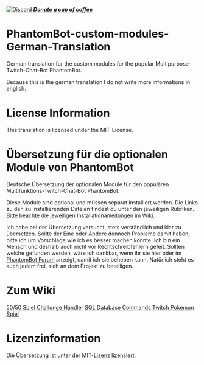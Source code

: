 [![Discord](https://discordapp.com/api/guilds/240072919722622977/widget.png)](https://discord.gg/JKJU3Zd)
***[Donate a cup of coffee](https://www.paypal.com/cgi-bin/webscr?cmd=_s-xclick&hosted_button_id=QF69JHHKBYV9A)***

# PhantomBot-custom-modules-German-Translation

German translation for the custom modules for the popular Multipurpose-Twitch-Chat-Bot PhantomBot.

Because this is the german translation I do not write more informations in english.

# License Information

This translation is licensed under the MIT-License.


# Übersetzung für die optionalen Module von PhantomBot

Deutsche Übersetzung der optionalen Module für den populären Multifunktions-Twitch-Chat-Bot PhantomBot.

Diese Module sind optional und müssen separat installiert werden.
Die Links zu den zu installierenden Dateien findest du unter den jeweiligen Rubriken.
Bitte beachte die jeweiligen Installationanleitungen im Wiki. 

Ich habe bei der Übersetzung versucht, stets verständlich und klar zu übersetzen. Sollte der Eine oder Andere dennoch Probleme 
damit haben, bitte ich um Vorschläge wie ich es besser machen könnte. Ich bin ein Mensch und deshalb auch nicht vor 
Rechtschreibfehlern gefeit. Sollten welche gefunden werden, wäre ich dankbar, wenn ihr sie hier oder im <a href="https://community.phantombot.tv/topic/797/german-translation-github" target="_blank">PhantomBot Forum</a> 
anzeigt, damit ich sie beheben kann. Natürlich steht es auch jedem frei, sich an dem Projekt zu beteiligen.

# Zum Wiki

[50/50 Spiel](https://github.com/X00LA/PhantomBot-custom-modules-German-Translation/wiki/50-50-Spiel)
[Challonge Handler](https://github.com/X00LA/PhantomBot-custom-modules-German-Translation/wiki/Challonge-Handler)
[SQL Database Commands](https://github.com/X00LA/PhantomBot-custom-modules-German-Translation/wiki/SQL-Database-Commands)
[Twitch Pokemon Spiel](https://github.com/X00LA/PhantomBot-custom-modules-German-Translation/wiki/Twitch-Pokemon-System)

# Lizenzinformation

Die Übersetzung ist unter der MIT-Lizenz lizensiert. 

